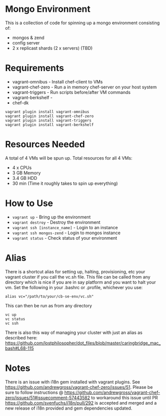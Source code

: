 Mongo Environment
=================
This is a collection of code for spinning up a mongo environment consisting of:
* mongos & zend
* config server
* 2 x replicast shards (2 x servers) (TBD)

Requirements
============
* vagrant-omnibus - Install chef-client to VMs
* vagrant-chef-zero - Run a in memory chef-server on your host system
* vagrant-triggers - Run scripts before/after VM commands
* vagrant-berkshelf -
* chef-dk

```
vagrant plugin install vagrant-omnibus
vagrant plugin install vagrant-chef-zero
vagrant plugin install vagrant-triggers
vagrant plugin install vagrant-berkshelf
```

Resources Needed
================
A total of 4 VMs will be spun up.  Total resources for all 4 VMs:
* 4 x CPUs
* 3 GB Memory
* 3.4 GB HDD
* 30 min (Time it roughly takes to spin up everything)

How to Use
==========
* `vagrant up` - Bring up the environment
* `vagrant destroy` - Destroy the environment
* `vagrant ssh [instance_name]` - Login to an instance
* `vagrant ssh mongos-zend` - Login to mongos instance
* `vagrant status` - Check status of your environment

Alias
=====
There is a shortcut alias for setting up, halting, provisioning, etc your vagrant cluster if you call the vc.sh file.  This file can be called from
any directory which is nice if you are in say platform and you want to halt your vm. Set the following in your .bashrc or .profile, whichever you use:

`alias vc="/path/to/your/cb-se-env/vc.sh"`

This can then be run as from any directory

```
vc up
vc status
vc ssh
```

There is also this way of managing your cluster with just an alias as described here: https://github.com/lostphilosopher/dot_files/blob/master/caringbridge_mac_bash#L68-115

Notes
=====
There is an issue with i18n gem installed with vagrant plugins.  See https://github.com/andrewgross/vagrant-chef-zero/issues/51.  Please be sure to follow instructions @ https://github.com/andrewgross/vagrant-chef-zero/issues/51#issuecomment-57443582 to workaround this issue until PR https://github.com/svenfuchs/i18n/pull/292 is accepted and merged and a new release of i18n provided and gem dependencies updated.
